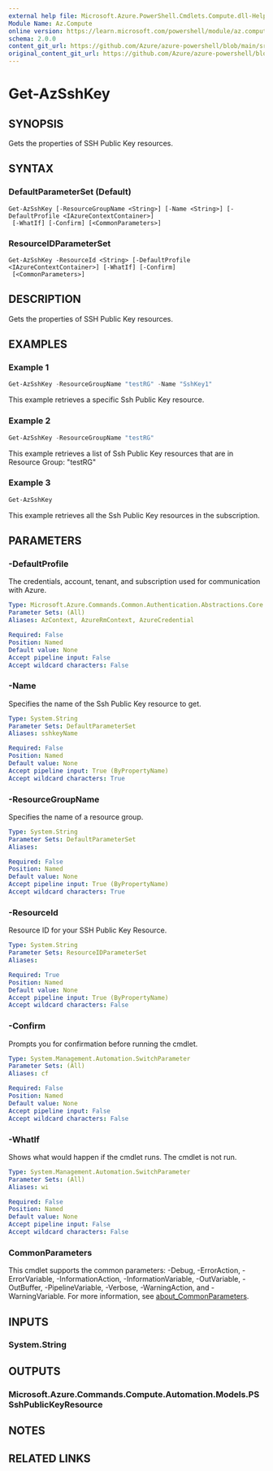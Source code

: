 ```yaml
---
external help file: Microsoft.Azure.PowerShell.Cmdlets.Compute.dll-Help.xml
Module Name: Az.Compute
online version: https://learn.microsoft.com/powershell/module/az.compute/get-azsshkey
schema: 2.0.0
content_git_url: https://github.com/Azure/azure-powershell/blob/main/src/Compute/Compute/help/Get-AzSshKey.md
original_content_git_url: https://github.com/Azure/azure-powershell/blob/main/src/Compute/Compute/help/Get-AzSshKey.md
---
```


# Get-AzSshKey

## SYNOPSIS
Gets the properties of SSH Public Key resources.

## SYNTAX

### DefaultParameterSet (Default)
```
Get-AzSshKey [-ResourceGroupName <String>] [-Name <String>] [-DefaultProfile <IAzureContextContainer>]
 [-WhatIf] [-Confirm] [<CommonParameters>]
```

### ResourceIDParameterSet
```
Get-AzSshKey -ResourceId <String> [-DefaultProfile <IAzureContextContainer>] [-WhatIf] [-Confirm]
 [<CommonParameters>]
```

## DESCRIPTION
Gets the properties of SSH Public Key resources.

## EXAMPLES

### Example 1
```powershell
Get-AzSshKey -ResourceGroupName "testRG" -Name "SshKey1"
```

This example retrieves a specific Ssh Public Key resource.

### Example 2
```powershell
Get-AzSshKey -ResourceGroupName "testRG"
```

This example retrieves a list of Ssh Public Key resources that are in Resource Group: "testRG"

### Example 3
```powershell
Get-AzSshKey
```

This example retrieves all the Ssh Public Key resources in the subscription.

## PARAMETERS

### -DefaultProfile
The credentials, account, tenant, and subscription used for communication with Azure.

```yaml
Type: Microsoft.Azure.Commands.Common.Authentication.Abstractions.Core.IAzureContextContainer
Parameter Sets: (All)
Aliases: AzContext, AzureRmContext, AzureCredential

Required: False
Position: Named
Default value: None
Accept pipeline input: False
Accept wildcard characters: False
```

### -Name
Specifies the name of the Ssh Public Key resource to get.

```yaml
Type: System.String
Parameter Sets: DefaultParameterSet
Aliases: sshkeyName

Required: False
Position: Named
Default value: None
Accept pipeline input: True (ByPropertyName)
Accept wildcard characters: True
```

### -ResourceGroupName
Specifies the name of a resource group.

```yaml
Type: System.String
Parameter Sets: DefaultParameterSet
Aliases:

Required: False
Position: Named
Default value: None
Accept pipeline input: True (ByPropertyName)
Accept wildcard characters: True
```

### -ResourceId
Resource ID for your SSH Public Key Resource.

```yaml
Type: System.String
Parameter Sets: ResourceIDParameterSet
Aliases:

Required: True
Position: Named
Default value: None
Accept pipeline input: True (ByPropertyName)
Accept wildcard characters: False
```

### -Confirm
Prompts you for confirmation before running the cmdlet.

```yaml
Type: System.Management.Automation.SwitchParameter
Parameter Sets: (All)
Aliases: cf

Required: False
Position: Named
Default value: None
Accept pipeline input: False
Accept wildcard characters: False
```

### -WhatIf
Shows what would happen if the cmdlet runs. The cmdlet is not run.

```yaml
Type: System.Management.Automation.SwitchParameter
Parameter Sets: (All)
Aliases: wi

Required: False
Position: Named
Default value: None
Accept pipeline input: False
Accept wildcard characters: False
```

### CommonParameters
This cmdlet supports the common parameters: -Debug, -ErrorAction, -ErrorVariable, -InformationAction, -InformationVariable, -OutVariable, -OutBuffer, -PipelineVariable, -Verbose, -WarningAction, and -WarningVariable. For more information, see [about_CommonParameters](http://go.microsoft.com/fwlink/?LinkID=113216).

## INPUTS

### System.String

## OUTPUTS

### Microsoft.Azure.Commands.Compute.Automation.Models.PSSshPublicKeyResource

## NOTES

## RELATED LINKS
